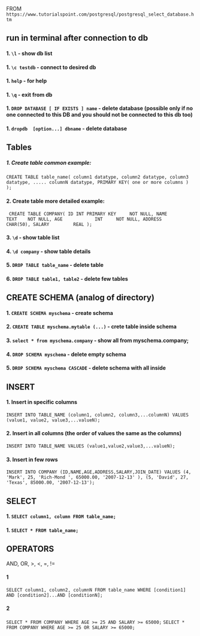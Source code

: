 FROM `https://www.tutorialspoint.com/postgresql/postgresql_select_database.htm`

## run in terminal after connection to db

#### 1. `\l`          - show db list

#### 1. `\c testdb`   - connect to desired db

#### 1. `help`        - for help

#### 1. `\q`          - exit from db

#### 1. `DROP DATABASE [ IF EXISTS ] name`  - delete database (possible only if no one connected to this DB and you should not be connected to this db too)

#### 1. `dropdb  [option...] dbname`        - delete database

## Tables

##### 1. Create table common example:

`CREATE TABLE table_name(
column1 datatype,
column2 datatype,
column3 datatype,
.....
columnN datatype,
PRIMARY KEY( one or more columns )
);`

#### 2. Create table more detailed example:

`
CREATE TABLE COMPANY(
ID INT PRIMARY KEY     NOT NULL,
NAME           TEXT    NOT NULL,
AGE            INT     NOT NULL,
ADDRESS        CHAR(50),
SALARY         REAL
);`

#### 3. `\d`                         - show table list

#### 4. `\d company`                 - show table details

#### 5. `DROP TABLE table_name`      - delete table

#### 6. `DROP TABLE table1, table2`  - delete few tables

## CREATE SCHEMA (analog of directory)

#### 1. `CREATE SCHEMA myschema`               - create schema

#### 2. `CREATE TABLE myschema.mytable (...)` - crete table inside schema

#### 3. `select * from myschema.company` - show all from myschema.company;

#### 4. `DROP SCHEMA myschema`            - delete empty schema

#### 5. `DROP SCHEMA myschema CASCADE`    - delete schema with all inside

## INSERT

#### 1. Insert in specific columns

`INSERT INTO TABLE_NAME (column1, column2, column3,...columnN)
VALUES (value1, value2, value3,...valueN);`

#### 2. Insert in all columns (the order of values the same as the columns)

`INSERT INTO TABLE_NAME VALUES (value1,value2,value3,...valueN);`

#### 3. Insert in few rows

`
INSERT INTO COMPANY
(ID,NAME,AGE,ADDRESS,SALARY,JOIN_DATE)
VALUES
(4, 'Mark', 25, 'Rich-Mond ', 65000.00, '2007-12-13' ),
(5, 'David', 27, 'Texas', 85000.00, '2007-12-13');
`

## SELECT

#### 1. `SELECT column1, column FROM table_name;`

#### 1. `SELECT * FROM table_name;`

## OPERATORS
AND, OR, >, <, =, !=
#### 1
`SELECT column1, column2, columnN
FROM table_name
WHERE [condition1] AND [condition2]...AND [conditionN];`

#### 2
`SELECT * FROM COMPANY WHERE AGE >= 25 AND SALARY >= 65000;`
`SELECT * FROM COMPANY WHERE AGE >= 25 OR SALARY >= 65000;` 